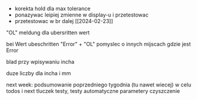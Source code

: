 - korekta hold dla max tolerance
- ponazywac leipiej zmienne w display-u i przetestowac 
- przetestowac w br
dalej [[2024-02-23]]

"OL" meldung dla ubersritten wert 

bei Wert ubeschritten  "Error" + "OL"
pomyslec o innych mijscach gdzie jest Error

blad przy wpisywaniu incha

duze liczby dla incha i mm


next week:
podsumowanie poprzedniego tygodnia (tu nawet wiecej) w celu todos i next
tluczek
testy, testy automatyczne
parametery 
czyszczenie